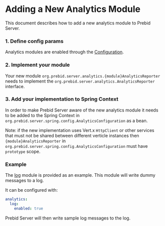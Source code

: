# Adding a New Analytics Module

This document describes how to add a new analytics module to Prebid Server.

### 1. Define config params 

Analytics modules are enabled through the [Configuration](../config.md).
 
### 2. Implement your module

Your new module `org.prebid.server.analytics.{module}AnalyticsReporter` needs to implement the `org.prebid.server.analytics.AnalyticsReporter` interface. 
  
### 3. Add your implementation to Spring Context

In order to make Prebid Server aware of the new analytics module it needs to be added to the Spring Context in `org.prebid.server.spring.config.AnalyticsConfiguration` as a bean.

Note: if the new implementation uses Vert.x `HttpClient` or other services that must not be shared between different verticle instances then `{module}AnalyticsReporter` in `org.prebid.server.spring.config.AnalyticsConfiguration` must have `prototype` scope. 

### Example

The [log](../../src/main/java/org/prebid/server/analytics/LogAnalyticsReporter.java) module is provided as an example. This module will write dummy messages to a log.

It can be configured with:

```yaml
analytics:
  log:
    enabled: true
```

Prebid Server will then write sample log messages to the log.
